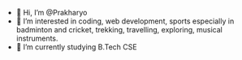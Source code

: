- 👋 Hi, I’m @Prakharyo
- 👀 I’m interested in coding, web development, sports especially in badminton and cricket, trekking, travelling, exploring, musical instruments.
- 🌱 I’m currently studying B.Tech CSE 

<!---
Prakharyo/Prakharyo is a ✨ special ✨ repository because its `README.md` (this file) appears on your GitHub profile.
You can click the Preview link to take a look at your changes.
--->
